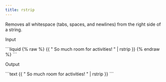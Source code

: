 ```yaml
---
title: rstrip
---
```


Removes all whitespace (tabs, spaces, and newlines) from the right side of a string.

<p class="code-label">Input</p>
```liquid
{% raw %}
{{ "          So much room for activities!          " | rstrip }}
{% endraw %}
```

<p class="code-label">Output</p>
```text
{{ "          So much room for activities!          " | rstrip }}
```
